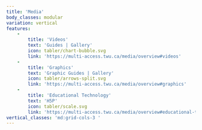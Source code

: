 ```yaml
---
title: 'Media'
body_classes: modular
variation: vertical
features:
    -
        title: 'Videos'
        text: 'Guides | Gallery'
        icon: tabler/chart-bubble.svg
        link: 'https://multi-access.twu.ca/media/overview#videos'
    -
        title: 'Graphics'
        text: 'Graphic Guides | Gallery'
        icon: tabler/arrows-split.svg
        link: 'https://multi-access.twu.ca/media/overview#graphics'
    -
        title: 'Educational Technology'
        text: 'H5P'
        icon: tabler/scale.svg
        link: 'https://multi-access.twu.ca/media/overview#educational-technology'
vertical_classes: 'md:grid-cols-3 '
---
```


